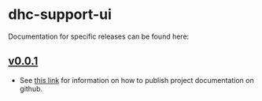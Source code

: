 # dhc-support-ui

Documentation for specific releases can be found here:

## [v0.0.1](./dhc-support-ui/0.0.1/index.html)

 - See [this link](https://blog.github.com/2016-08-22-publish-your-project-documentation-with-github-pages/)
   for information on how to publish project documentation on github.
